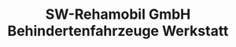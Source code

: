 ---
title: "SW-Rehamobil GmbH Behindertenfahrzeuge Werkstatt"
url: /dortmund/sw-rehamobil-gmbh-behindertenfahrzeuge-werkstatt/
shop: Autowerkstatt
---